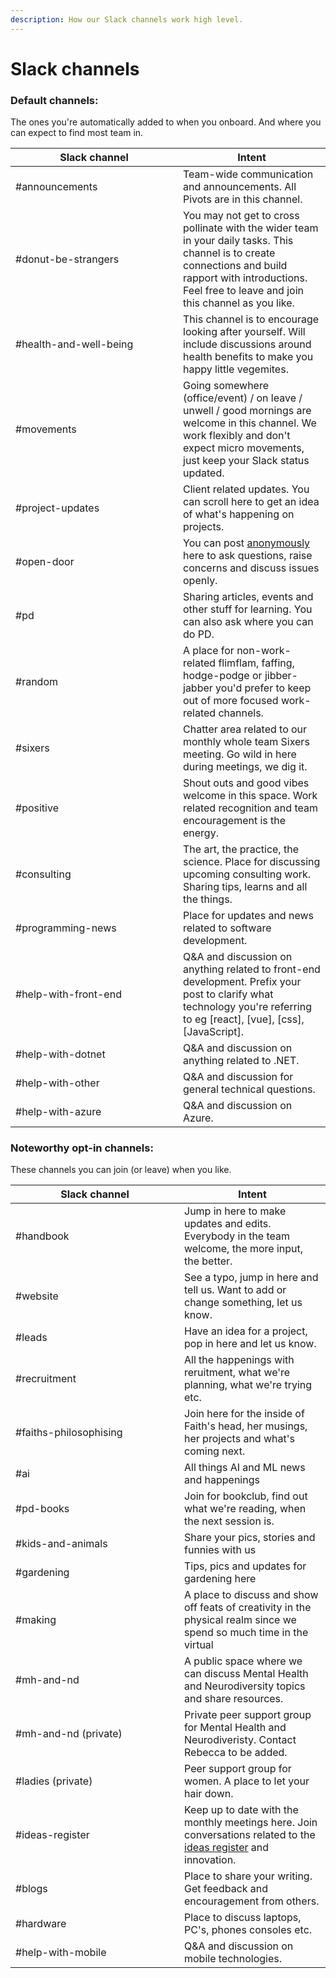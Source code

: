 ```yaml
---
description: How our Slack channels work high level.
---
```


# Slack channels

### **Default channels:**&#x20;

The ones you're automatically added to when you onboard. And where you can expect to find most team in.

<table><thead><tr><th width="252">Slack channel</th><th>Intent</th></tr></thead><tbody><tr><td>#announcements</td><td>Team-wide communication and announcements. All Pivots are in this channel.</td></tr><tr><td>#donut-be-strangers</td><td>You may not get to cross pollinate with the wider team in your daily tasks. This channel is to create connections and build rapport with introductions. Feel free to leave and join this channel as you like.</td></tr><tr><td>#health-and-well-being</td><td>This channel is to encourage looking after yourself. Will include discussions around health benefits to make you happy little vegemites.</td></tr><tr><td>#movements</td><td>Going somewhere (office/event) / on leave / unwell / good mornings are welcome in this channel. We work flexibly and don't expect micro movements, just keep your Slack status updated.</td></tr><tr><td>#project-updates</td><td>Client related updates. You can scroll here to get an idea of what's happening on projects.</td></tr><tr><td>#open-door</td><td>You can post <a href="../our-culture/feedback/open-door-slack-channel.md">anonymously</a> here to ask questions, raise concerns and discuss issues openly.</td></tr><tr><td>#pd</td><td>Sharing articles, events and other stuff for learning. You can also ask where you can do PD. </td></tr><tr><td>#random</td><td>A place for non-work-related flimflam, faffing, hodge-podge or jibber-jabber you'd prefer to keep out of more focused work-related channels.</td></tr><tr><td>#sixers</td><td>Chatter area related to our monthly whole team Sixers meeting. Go wild in here during meetings, we dig it. </td></tr><tr><td>#positive</td><td>Shout outs and good vibes welcome in this space. Work related recognition and team encouragement is the energy. </td></tr><tr><td>#consulting</td><td>The art, the practice, the science. Place for discussing upcoming consulting work. Sharing tips, learns and all the things. </td></tr><tr><td>#programming-news</td><td>Place for updates and news related to software development.</td></tr><tr><td>#help-with-front-end</td><td>Q&#x26;A and discussion on anything related to front-end development. Prefix your post to clarify what technology you're referring to eg [react], [vue], [css], [JavaScript].</td></tr><tr><td>#help-with-dotnet</td><td>Q&#x26;A and discussion on anything related to .NET.</td></tr><tr><td>#help-with-other</td><td>Q&#x26;A and discussion for general technical questions.</td></tr><tr><td>#help-with-azure</td><td>Q&#x26;A and discussion on Azure.</td></tr></tbody></table>

### **Noteworthy opt-in channels:**&#x20;

These channels you can join (or leave) when you like.&#x20;



<table><thead><tr><th width="254">Slack channel</th><th>Intent</th></tr></thead><tbody><tr><td>#handbook</td><td>Jump in here to make updates and edits. Everybody in the team welcome, the more input, the better. </td></tr><tr><td>#website</td><td>See a typo, jump in here and tell us. Want to add or change something, let us know. </td></tr><tr><td>#leads</td><td>Have an idea for a project, pop in here and let us know.</td></tr><tr><td>#recruitment</td><td>All the happenings with reruitment, what we're planning, what we're trying etc.</td></tr><tr><td>#faiths-philosophising</td><td>Join here for the inside of Faith's head, her musings, her projects and what's coming next.</td></tr><tr><td>#ai</td><td>All things AI and ML news and happenings</td></tr><tr><td>#pd-books</td><td>Join for bookclub, find out what we're reading, when the next session is. </td></tr><tr><td>#kids-and-animals</td><td>Share your pics, stories and funnies with us</td></tr><tr><td>#gardening</td><td>Tips, pics and updates for gardening here</td></tr><tr><td>#making</td><td>A place to discuss and show off feats of creativity in the physical realm since we spend so much time in the virtual</td></tr><tr><td>#mh-and-nd</td><td>A public space where we can discuss Mental Health and Neurodiversity topics and share resources.</td></tr><tr><td>#mh-and-nd (private)</td><td>Private peer support group for Mental Health and Neurodiveristy. Contact Rebecca to be added.</td></tr><tr><td>#ladies (private)</td><td>Peer support group for women. A place to let your hair down. </td></tr><tr><td>#ideas-register</td><td>Keep up to date with the monthly meetings here. Join conversations related to the <a href="internal-innovation.md">ideas register</a> and innovation. </td></tr><tr><td>#blogs</td><td>Place to share your writing. Get feedback and encouragement from others. </td></tr><tr><td>#hardware</td><td>Place to discuss laptops, PC's, phones consoles etc.</td></tr><tr><td>#help-with-mobile</td><td>Q&#x26;A and discussion on mobile technologies.</td></tr></tbody></table>
